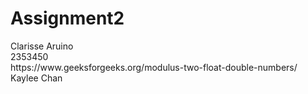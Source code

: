 # Assignment2
<p>Clarisse Aruino
<br> 2353450
<br> https://www.geeksforgeeks.org/modulus-two-float-double-numbers/
<br> Kaylee Chan
</p>

